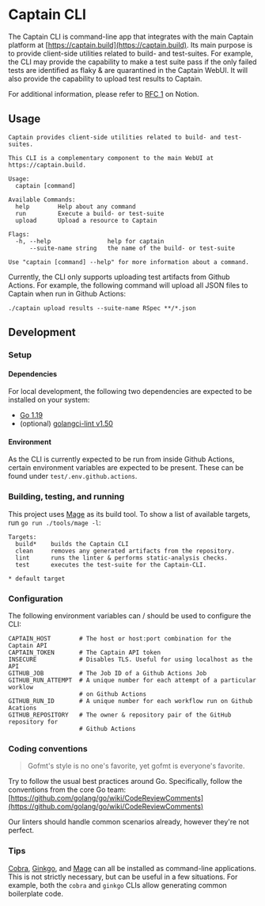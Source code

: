 # Captain CLI

The Captain CLI is command-line app that integrates with the main Captain
platform at [https://captain.build](https://captain.build). Its main purpose
is to provide client-side utilities related to build- and test-suites. For
example, the CLI may provide the capability to make a test suite pass if the
only failed tests are identified as flaky & are quarantined in the Captain
WebUI. It will also provide the capability to upload test results to Captain.

For additional information, please refer to
[RFC 1](https://www.notion.so/rwx/RFC-1-Captain-CLI-architecture-82a164154abe48cdb92ad21050f63ef5)
on Notion.

## Usage

```
Captain provides client-side utilities related to build- and test-suites.

This CLI is a complementary component to the main WebUI at
https://captain.build.

Usage:
  captain [command]

Available Commands:
  help        Help about any command
  run         Execute a build- or test-suite
  upload      Upload a resource to Captain

Flags:
  -h, --help                help for captain
      --suite-name string   the name of the build- or test-suite

Use "captain [command] --help" for more information about a command.
```

Currently, the CLI only supports uploading test artifacts from Github Actions.
For example, the following command will upload all JSON files to Captain when
run in Github Actions:

```
./captain upload results --suite-name RSpec **/*.json 
```

## Development

### Setup

#### Dependencies

For local development, the following two dependencies are expected to be
installed on your system:

* [Go 1.19](https://go.dev)
* (optional) [golangci-lint v1.50](https://golangci-lint.run)

#### Environment

As the CLI is currently expected to be run from inside Github Actions, certain
environment variables are expected to be present. These can be found under
`test/.env.github.actions`.

### Building, testing, and running

This project uses [Mage](https://magefile.org) as its build tool. To show a list
of available targets, run `go run ./tools/mage -l`:

```
Targets:
  build*    builds the Captain CLI
  clean     removes any generated artifacts from the repository.
  lint      runs the linter & performs static-analysis checks.
  test      executes the test-suite for the Captain-CLI.

* default target
```

### Configuration

The following environment variables can / should be used to configure the CLI:

```
CAPTAIN_HOST        # The host or host:port combination for the Captain API
CAPTAIN_TOKEN       # The Captain API token
INSECURE            # Disables TLS. Useful for using localhost as the API
GITHUB_JOB          # The Job ID of a Github Actions Job
GITHUB_RUN_ATTEMPT  # A unique number for each attempt of a particular worklow
                    # on Github Actions
GITHUB_RUN_ID       # A unique number for each workflow run on Github Acations
GITHUB_REPOSITORY   # The owner & repository pair of the GitHub repository for
                    # Github Actions
```

### Coding conventions

> Gofmt's style is no one's favorite, yet gofmt is everyone's favorite.

Try to follow the usual best practices around Go. Specifically, follow the
conventions from the core Go team:
[https://github.com/golang/go/wiki/CodeReviewComments](https://github.com/golang/go/wiki/CodeReviewComments)

Our linters should handle common scenarios already, however they're not perfect.

### Tips

[Cobra](https://github.com/spf13/cobra-cli),
[Ginkgo](https://onsi.github.io/ginkgo/), and [Mage](https://magefile.org) can
all be installed as command-line applications. This is not strictly necessary,
but can be useful in a few situations. For example, both the `cobra` and
`ginkgo` CLIs allow generating common boilerplate code.
